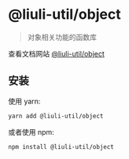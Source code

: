 # @liuli-util/object

> 对象相关功能的函数库

查看文档网站 [@liuli-util/object](https://util.liuli.moe/@liuli-util/object)

## 安装

使用 yarn:

```sh
yarn add @liuli-util/object
```

或者使用 npm:

```sh
npm install @liuli-util/object
```

